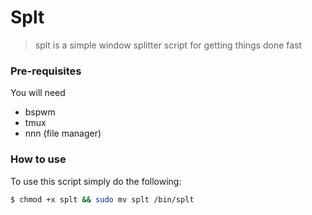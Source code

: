 # Splt
> splt is a simple window splitter script for getting things done fast

### Pre-requisites 
You will need
- bspwm
- tmux
- nnn (file manager)

### How to use
To use this script simply do the following:
```bash
$ chmod +x splt && sudo mv splt /bin/splt
```
